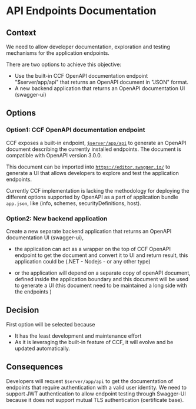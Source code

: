 # API Endpoints Documentation

## Context

We need to allow developer documentation, exploration and testing mechanisms for the application endpoints.

There are two options to achieve this objective:

- Use the built-in CCF OpenAPI documentation endpoint "$server/app/api" that returns an OpenAPI document in "JSON" format.
- A new backend application that returns an OpenAPI documentation UI (swagger-ui)


## Options

### Option1: CCF OpenAPI documentation endpoint

CCF exposes a built-in endpoint, [`$server/app/api`](https://microsoft.github.io/CCF/main/use_apps/rpc_api.html#get--app-api) to generate an OpenAPI document describing the currently installed endpoints. The document is compatible with OpenAPI version 3.0.0.

This document can be imported into [`https://editor.swagger.io/`](https://editor.swagger.io/) to generate a UI that allows developers to explore and test the application endpoints.

Currently CCF implementation is lacking the methodology for deploying the different options supported by OpenAPI as a part of application bundle `app.json`, like (info, schemes, securityDefinitions, host).


### Option2: New backend application

Create a new separate backend application that returns an OpenAPI documentation UI (swagger-ui), 

- the application can act as a wrapper on the top of CCF OpenAPI endpoint to get the document and convert it to UI and return result, this application could be (.NET - Nodejs - or any other type)

- or the application will depend on a separate copy of openAPI document, defined inside the application boundary and this document will be used to generate a UI (this document need to be maintained a long side with the endpoints )

## Decision

First option will be selected because
- It has the least development and maintenance effort
- As it is leveraging the built-in feature of CCF, it will evolve and be updated automatically.

## Consequences

Developers will request `$server/app/api` to get the documentation of endpoints that require authentication with a valid user identity.
We need to support JWT authentication to allow endpoint testing through Swagger-UI because it does not support mutual TLS authentication (certificate base).
